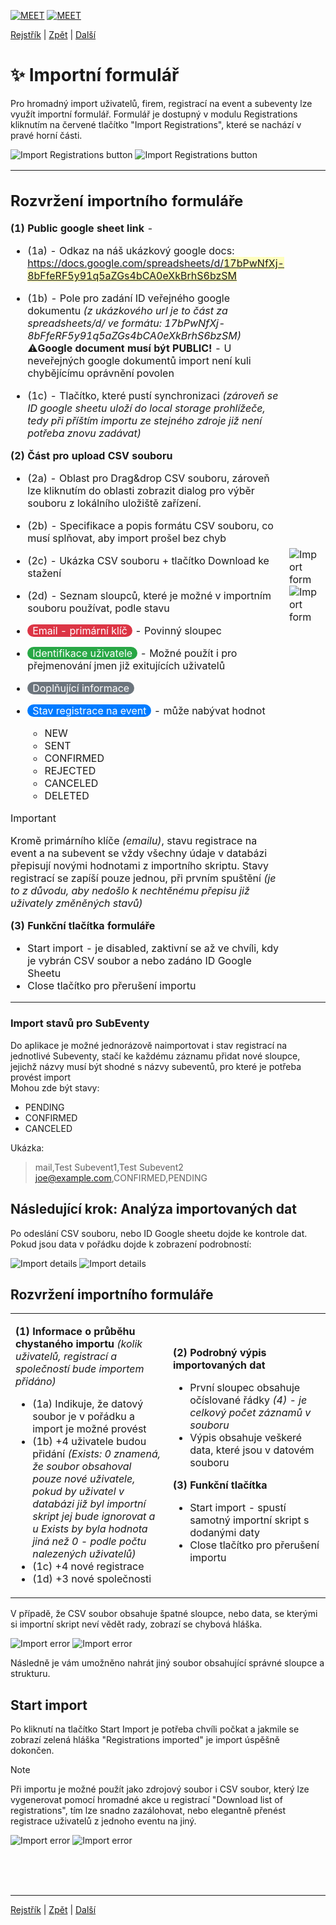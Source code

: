 [![MEET](../../_data/MEET_H_04.svg#gh-dark-mode-only "MEET")](../../README.md#gh-dark-mode-only)
[![MEET](../../_data/MEET_H_03.svg#gh-light-mode-only "MEET")](../../README.md#gh-light-mode-only)

[Rejstřík](../README.md) | [Zpět](0003.md) | [Další](0004b.md)


# ✨ Importní formulář
Pro hromadný import uživatelů, firem, registrací na event a subeventy lze využít importní formulář. Formulář je dostupný v modulu Registrations kliknutím na červené tlačítko "Import Registrations", které se nachází v pravé horní části.

![Import Registrations button](../../_data/screenshots/0026.png#gh-light-mode-only "")
![Import Registrations button](../../_data/screenshots/dark/0026.png#gh-dark-mode-only "")

<table>
<tr><td  width="300" style="vertical-align: top; padding: 0">

## Rozvržení importního formuláře

**(1) Public google sheet link** - 
- (1a) - Odkaz na náš ukázkový google docs: [https://docs.google.com/spreadsheets/d/<span style="background: #ffff0040">17bPwNfXj-8bFfeRF5y91q5aZGs4bCA0eXkBrhS6bzSM</span>](https://docs.google.com/spreadsheets/d/17bPwNfXj-8bFfeRF5y91q5aZGs4bCA0eXkBrhS6bzSM)

- (1b) - Pole pro zadání ID veřejného google dokumentu *(z ukázkového url je to část za spreadsheets/d/ ve formátu: 17bPwNfXj-8bFfeRF5y91q5aZGs4bCA0eXkBrhS6bzSM)*  
⚠️**Google document musí být PUBLIC!** - U neveřejných google dokumentů import není kuli chybějícímu oprávnění povolen

- (1c) - Tlačítko, které pustí synchronizaci *(zároveň se ID google sheetu uloží do local storage prohlížeče, tedy při příštím importu ze stejného zdroje již není potřeba znovu zadávat)*

**(2) Část pro upload CSV souboru**
- (2a) - Oblast pro Drag&drop CSV souboru, zároveň lze kliknutím do oblasti zobrazit dialog pro výběr souboru z lokálního uložiště zařízení.

- (2b) - Specifikace a popis formátu CSV souboru, co musí splňovat, aby import prošel bez chyb
- (2c) - Ukázka CSV souboru + tlačítko Download ke stažení 
- (2d) - Seznam sloupců, které je možné v importním souboru používat, podle stavu

- <span style="border-radius: 10px; padding: 0px 8px; color: #fff; background: #dc3545; white-space: nowrap">Email - primární klíč</span> - Povinný sloupec
- <span style="border-radius: 10px; padding: 0px 8px; color: #fff; background: #28a745; white-space: nowrap">Identifikace uživatele</span> - Možné použít i pro přejmenování jmen již exitujících uživatelů
- <span style="border-radius: 10px; padding: 0px 8px; color: #fff; background: #6c757d; white-space: nowrap">Doplňující informace</span>
- <span style="border-radius: 10px; padding: 0px 8px; color: #fff; background: #007bff; white-space: nowrap">Stav registrace na event</span> - může nabývat hodnot
    - NEW
    - SENT
    - CONFIRMED
    - REJECTED
    - CANCELED
    - DELETED

> [!IMPORTANT]
> Kromě primárního klíče *(emailu)*, stavu registrace na event a na subevent se vždy všechny údaje v databázi přepisují novými hodnotami z importního skriptu. Stavy registrací se zapíší pouze jednou, při prvním spuštění *(je to z důvodu, aby nedošlo k nechtěnému přepisu již uživately změněných stavů)*

**(3) Funkční tlačítka formuláře** 
- Start import - je disabled, zaktivní se až ve chvíli, kdy je vybrán CSV soubor a nebo zadáno ID Google Sheetu
- Close tlačítko pro přerušení importu
</td>
<td>

![Import form](../../_data/screenshots/0027.png#gh-light-mode-only "")
![Import form](../../_data/screenshots/dark/0027.png#gh-dark-mode-only "")

</td>

</tr></table>

### Import stavů pro SubEventy
Do aplikace je možné jednorázově naimportovat i stav registrací na jednotlivé Subeventy, stačí ke každému záznamu přidat nové sloupce, jejichž názvy musí být shodné s názvy subeventů, pro které je potřeba provést import  
Mohou zde být stavy:
- PENDING 
- CONFIRMED
- CANCELED

Ukázka:
> mail,Test Subevent1,Test Subevent2  
> joe@example.com,CONFIRMED,PENDING


## Následující krok: Analýza importovaných dat
Po odeslání CSV souboru, nebo ID Google sheetu dojde ke kontrole dat. Pokud jsou data v pořádku dojde k zobrazení podrobností:

![Import details](../../_data/screenshots/0028.png#gh-light-mode-only "")
![Import details](../../_data/screenshots/dark/0028.png#gh-dark-mode-only "")


## Rozvržení importního formuláře

<table>
<tr><td width="50%">

**(1) Informace o průběhu chystaného importu** *(kolik uživatelů, registrací a společností bude importem přidáno)*
- (1a) Indikuje, že datový soubor je v pořádku a import je možné provést
- (1b) +4 uživatele budou přidání *(Exists: 0 znamená, že soubor obsahoval pouze nové uživatele, pokud by uživatel v databázi již byl importní skript jej bude ignorovat a u Exists by byla hodnota jiná než 0 - podle počtu nalezených uživatelů)*
- (1c) +4 nové registrace
- (1d) +3 nové společnosti
</td>
<td width="50%">

**(2) Podrobný výpis importovaných dat**
- První sloupec obsahuje očíslované řádky *(4) - je celkový počet záznamů v souboru*
- Výpis obsahuje veškeré data, které jsou v datovém souboru

**(3) Funkční tlačítka**
- Start import - spustí samotný importní skript s dodanými daty
- Close tlačítko pro přerušení importu

</td>

</tr></table>


V případě, že CSV soubor obsahuje špatné sloupce, nebo data, se kterými si importní skript neví vědět rady, zobrazí se chybová hláška.

![Import error](../../_data/screenshots/0029.png#gh-light-mode-only "")
![Import error](../../_data/screenshots/dark/0029.png#gh-dark-mode-only "")

Následně je vám umožněno nahrát jiný soubor obsahující správné sloupce a strukturu.


## Start import
Po kliknutí na tlačítko Start Import je potřeba chvíli počkat a jakmile se zobrazí zelená hláška "Registrations imported" je import úspěšně dokončen.

> [!NOTE]
> Při importu je možné použít jako zdrojový soubor i CSV soubor, který lze vygenerovat pomocí hromadné akce u registrací "Download list of registrations", tím lze snadno zazálohovat, nebo elegantně přenést registrace uživatelů z jednoho eventu na jiný.


![Import error](../../_data/screenshots/0030.png#gh-light-mode-only "")
![Import error](../../_data/screenshots/dark/0030.png#gh-dark-mode-only "")

<br /><br /><br />

---
[Rejstřík](../README.md) | [Zpět](0003.md) | [Další](0004b.md)
